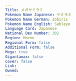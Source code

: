 ```yaml
---
﻿Title: メガヤミラミ
Pokemon Name Japanese: ヤミラミ
Pokemon Name German: Zobiris
Pokemon Name English: Sableye
Language Card: Japanese
National Dex Number: 302
Region: Hoenn
Regional Form: false
Additional Form: false
Mega: true
Gigantamax: false
Cover: false
Link: 
Owned: 
---
```


